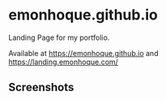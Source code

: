 # emonhoque.github.io
Landing Page for my portfolio.

Available at https://emonhoque.github.io and https://landing.emonhoque.com/

## Screenshots

